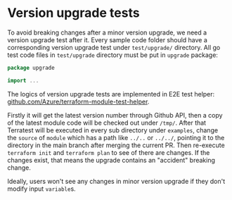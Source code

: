 # Version upgrade tests

To avoid breaking changes after a minor version upgrade, we need a version upgrade test after it. Every sample code folder should have a corresponding version upgrade test under `test/upgrade/` directory. All go test code files in `test/upgrade` directory must be put in `upgrade` package:

```go
package upgrade

import ...
```

The logics of version upgrade tests are implemented in E2E test helper: [github.com/Azure/terraform-module-test-helper](https://github.com/Azure/terraform-module-test-helper).

Firstly it will get the latest version number through Github API, then a copy of the latest module code will be checked out under `/tmp/`. After that Terratest will be executed in every sub directory under `examples`, change the `source` of `module` which has a path like `../..` or `../../`, pointing it to the directory in the main branch after merging the current PR. Then re-execute `terraform init` and `terraform plan` to see of there are changes. If the changes exist, that means the upgrade contains an "accident" breaking change.

Ideally, users won't see any changes in minor version upgrade if they don't modify input `variable`s.
